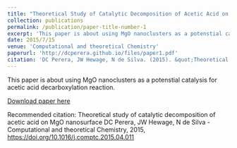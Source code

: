 ```yaml
---
title: "Theoretical Study of Catalytic Decomposition of Acetic Acid on MgO nanosurface "
collection: publications
permalink: /publication/paper-title-number-1
excerpt: 'This paper is about using MgO nanoclusters as a potenstial catalysis for acetic acid decarboxylation reaction.'
date: 2015/7/15
venue: 'Computational and theoretical Chemistry'
paperurl: 'http://dcperera.github.io/files/paper1.pdf'
citation: 'DC Perera, JW Hewage, N de Silva. (2015). &quot;Theoretical study of catalytic decomposition of acetic acid on MgO nanosurface.&quot; <i>Computational and theoretical Chemistry</i>.'
---
```

This paper is about using MgO nanoclusters as a potenstial catalysis for acetic acid decarboxylation reaction.

[Download paper here](https://doi.org/10.1016/j.comptc.2015.04.011)

Recommended citation: Theoretical study of catalytic decomposition of acetic acid on MgO nanosurface
DC Perera, JW Hewage, N de Silva - Computational and theoretical Chemistry, 2015, https://doi.org/10.1016/j.comptc.2015.04.011
